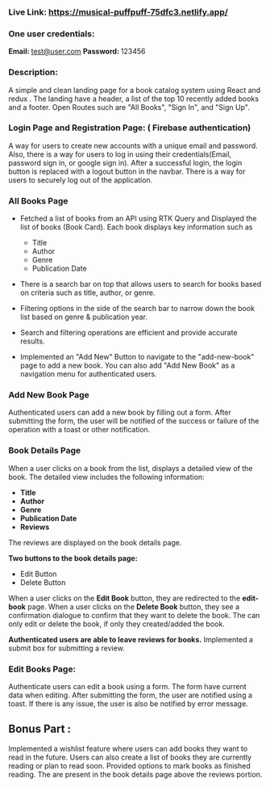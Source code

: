 ### Live Link: https://musical-puffpuff-75dfc3.netlify.app/

### One user credentials:

<b>Email: </b>test@user.com
<b>Password: </b>123456

### Description:

A simple and clean landing page for a book catalog system using React and redux . The landing have a header, a list of the top 10 recently added books and a footer. Open Routes such are "All Books", "Sign In", and "Sign Up".

### Login Page and Registration Page: ( Firebase authentication)

A way for users to create new accounts with a unique email and password. Also, there is a way for users to log in using their credentials(Email, password sign in, or google sign in). After a successful login, the login button is replaced with a logout button in the navbar. There is a way for users to securely log out of the application.

### All Books Page

- Fetched a list of books from an API using RTK Query and Displayed the list of books (Book Card). Each book displays key information such as

  - Title
  - Author
  - Genre
  - Publication Date

- There is a search bar on top that allows users to search for books based on criteria such as title, author, or genre.

- Filtering options in the side of the search bar to narrow down the book list based on genre & publication year.

- Search and filtering operations are efficient and provide accurate results.

- Implemented an "Add New" Button to navigate to the "add-new-book" page to add a new book. You can also add "Add New Book" as a navigation menu for authenticated users.

### Add New Book Page

Authenticated users can add a new book by filling out a form. After submitting the form, the user will be notified of the success or failure of the operation with a toast or other notification.

### Book Details Page

When a user clicks on a book from the list, displays a detailed view of the book. The detailed view includes the following information:

- **Title**
- **Author**
- **Genre**
- **Publication Date**
- **Reviews**

The reviews are displayed on the book details page.

**Two buttons to the book details page:**

- Edit Button
- Delete Button

When a user clicks on the **Edit Book** button, they are redirected to the **edit-book** page. When a user clicks on the **Delete Book** button, they see a confirmation dialogue to confirm that they want to delete the book. The can only edit or delete the book, if only they created/added the book.

**Authenticated users are able to leave reviews for books.** Implemented a submit box for submitting a review.

### Edit Books Page:

Authenticate users can edit a book using a form. The form have current data when editing. After submitting the form, the user are notified using a toast. If there is any issue, the user is also be notified by error message.

## Bonus Part :

Implemented a wishlist feature where users can add books they want to read in the future. Users can also create a list of books they are currently reading or plan to read soon. Provided options to mark books as finished reading. The are present in the book details page above the reviews portion.
